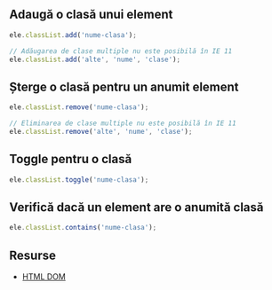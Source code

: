 ## Adaugă o clasă unui element

```javascript
ele.classList.add('nume-clasa');

// Adăugarea de clase multiple nu este posibilă în IE 11
ele.classList.add('alte', 'nume', 'clase');
```

## Șterge o clasă pentru un anumit element

```javascript
ele.classList.remove('nume-clasa');

// Eliminarea de clase multiple nu este posibilă în IE 11
ele.classList.remove('alte', 'nume', 'clase');
```

## Toggle pentru o clasă

```javascript
ele.classList.toggle('nume-clasa');
```

## Verifică dacă un element are o anumită clasă

```javascript
ele.classList.contains('nume-clasa');
```

## Resurse

- [HTML DOM](https://htmldom.dev/)
